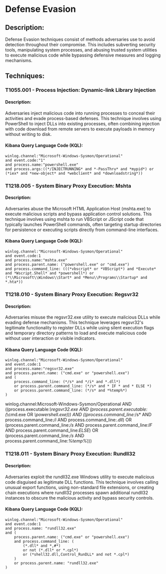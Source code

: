 # Defense Evasion

## Description:
Defense Evasion techniques consist of methods adversaries use to avoid detection throughout their compromise. This includes subverting security tools, manipulating system processes, and abusing trusted system utilities to execute malicious code while bypassing defensive measures and logging mechanisms.

## Techniques:
### T1055.001 - Process Injection: Dynamic-link Library Injection
#### Description:
Adversaries inject malicious code into running processes to conceal their activities and evade process-based defenses. This technique involves using PowerShell to inject DLLs into existing processes, often combining injection with code download from remote servers to execute payloads in memory without writing to disk.

#### Kibana Query Language Code (KQL):
```
winlog.channel:"Microsoft-Windows-Sysmon/Operational"
and event.code:"1"
and process.name:"powershell.exe"
and process.args:((*/INJECTRUNNING* and *-PassThru* and *mypid*) or (*iex* and *new-object* and *webclient* and *downloadstring*))
```

### T1218.005 - System Binary Proxy Execution: Mshta
#### Description:
Adversaries abuse the Microsoft HTML Application Host (mshta.exe) to execute malicious scripts and bypass application control solutions. This technique involves using mshta to run VBScript or JScript code that typically launches PowerShell commands, often targeting startup directories for persistence or executing scripts directly from command-line interfaces.

#### Kibana Query Language Code (KQL):
```
winlog.channel:"Microsoft-Windows-Sysmon/Operational"
and event.code:1
and process.name:"mshta.exe"
and process.parent.name: ("powershell.exe" or "cmd.exe")
and process.command_line: (((*vbscript* or *VBScript*) and *Execute* and *Wscript.Shell* and *powershell*) or (*\\Microsoft\\Windows\\Start* and *Menu\\Programs\\Startup* and *.hta*))
```

### T1218.010 - System Binary Proxy Execution: Regsvr32
#### Description:
Adversaries misuse the regsvr32.exe utility to execute malicious DLLs while evading defense mechanisms. This technique leverages regsvr32's legitimate functionality to register DLLs while using silent execution flags and temporary directory patterns to load and execute malicious code without user interaction or visible indicators.

#### Kibana Query Language Code (KQL):
```
winlog.channel:"Microsoft-Windows-Sysmon/Operational"
and event.code:1
and process.name:"regsvr32.exe"
and process.parent.name: ("cmd.exe" or "powershell.exe")
and (
    process.command_line: (*/s* and */i* and *.dll*)
    or process.parent.command_line: (*/s* and * IF * and * ELSE *)
    or process.parent.command_line: (*/s* and *%temp%*)
)
```
winlog.channel:Microsoft\-Windows\-Sysmon\/Operational AND ((process.executable:*\\regsvr32.exe AND (process.parent.executable:(*\\cmd.exe OR *\\powershell.exe))) AND ((process.command_line:*\/s* AND process.command_line:*\/i* AND process.command_line:*.dll*) OR (process.parent.command_line:*\/s* AND process.parent.command_line:*IF* AND process.parent.command_line:*ELSE*) OR (process.parent.command_line:*\/s* AND process.parent.command_line:*%temp%*)))

### T1218.011 - System Binary Proxy Execution: Rundll32
#### Description:
Adversaries exploit the rundll32.exe Windows utility to execute malicious code disguised as legitimate DLL functions. This technique involves calling unusual export functions, using non-standard file extensions, or creating chain executions where rundll32 processes spawn additional rundll32 instances to obscure the malicious activity and bypass security controls.

#### Kibana Query Language Code (KQL):
```
winlog.channel:"Microsoft-Windows-Sysmon/Operational"
and event.code:1
and process.name: "rundll32.exe"
and (
    process.parent.name: ("cmd.exe" or "powershell.exe")
    and process.command_line: (
        (*.dll* and *,#*)
        or not (*.dll* or *.cpl*)
        or (*shell32.dll,Control_RunDLL* and not *.cpl*)
    )
    or process.parent.name: "rundll32.exe"
)
```
